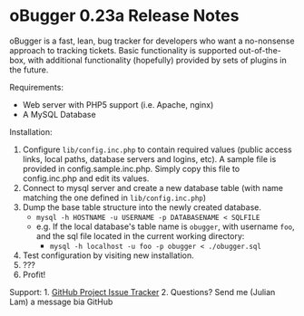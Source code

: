 # oBugger 0.23a Release Notes

oBugger is a fast, lean, bug tracker for developers who want a no-nonsense approach to tracking tickets. Basic functionality is supported out-of-the-box, with additional functionality (hopefully) provided by sets of plugins in the future.

Requirements:

- Web server with PHP5 support (i.e. Apache, nginx)
- A MySQL Database

Installation:

1. Configure `lib/config.inc.php` to contain required values (public access links, local paths, database servers and logins, etc). A sample file is provided in config.sample.inc.php. Simply copy this file to config.inc.php and edit its values.
2. Connect to mysql server and create a new database table (with name matching the one defined in `lib/config.inc.php`)
3. Dump the base table structure into the newly created database.
    - `mysql -h HOSTNAME -u USERNAME -p DATABASENAME < SQLFILE`
    - e.g. If the local database's table name is `obugger`, with username `foo`, and the sql file located in the current working directory:
        - `mysql -h localhost -u foo -p obugger < ./obugger.sql`
4. Test configuration by visiting new installation.
5. ???
6. Profit!

Support:
	1.  [GitHub Project Issue Tracker](https://github.com/julianlam/oBugger/issues)
	2.  Questions? Send me (Julian Lam) a message bia GitHub
